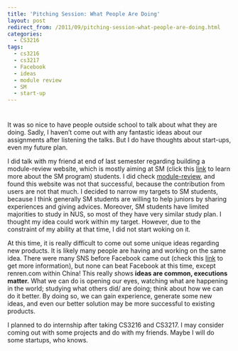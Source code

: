```yaml
---
title: 'Pitching Session: What People Are Doing'
layout: post
redirect_from: /2011/09/pitching-session-what-people-are-doing.html
categories:
  - CS3216
tags:
  - cs3216
  - cs3217
  - Facebook
  - ideas
  - module review
  - SM
  - start-up
---
```

# 

It was so nice to have people outside school to talk about what they are doing. Sadly, I haven’t come out with any fantastic ideas about our assignments after listening the talks. But I do have thoughts about start-ups, even my future plan.

I did talk with my friend at end of last semester regarding building a module-review website, which is mostly aiming at SM (click this [link][1] to learn more about the SM program) students. I did check [module-review][2], and found this website was not that successful, because the contribution from users are not that much. I decided to narrow my targets to SM students, because I think generally SM students are willing to help juniors by sharing experiences and giving advices. Moreover, SM students have limited majorities to study in NUS, so most of they have very similar study plan. I thought my idea could work within my target. However, due to the constraint of my ability at that time, I did not start woking on it.

 [1]: http://baike.baidu.com/view/24153.htm#sub6507307
 [2]: http://module-review.com

At this time, it is really difficult to come out some unique ideas regarding new products. It is likely many people are having and working on the same idea. There were many SNS before Facebook came out (check this [link][3] to get more information), but none can beat Facebook at this time, except renren.com within China! This really shows **ideas are common, executions matter.** What we can do is opening our eyes, watching what are happening in the world; studying what others did/ are doing; think about how we can do it better. By doing so, we can gain experience, generate some new ideas, and even our better solution may be more successful to existing products.

 [3]: http://en.wikipedia.org/wiki/List_of_social_networking_websites

I planned to do internship after taking CS3216 and CS3217. I may consider coming out with some projects and do with my friends. Maybe I will do some startups, who knows.